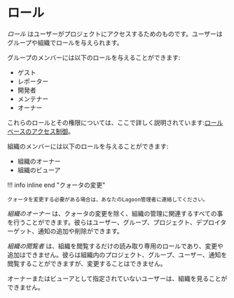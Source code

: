 # ロール

_ロール_ はユーザーがプロジェクトにアクセスするためのものです。ユーザーはグループや組織でロールを与えられます。

グループのメンバーには以下のロールを与えることができます:

- ゲスト
- レポーター
- 開発者
- メンテナー
- オーナー

これらのロールとその権限については、ここで詳しく説明されています:[ロールベースのアクセス制御](../../interacting/rbac.md)。

組織のメンバーには以下のロールを与えることができます:

- 組織のオーナー
- 組織のビューア

!!! info inline end "クォータの変更"

    クォータを変更する必要がある場合は、あなたのLagoon管理者に連絡してください。

_組織のオーナー_ は、クォータの変更を除く、組織の管理に関連するすべての事を行うことができます。彼らはユーザー、グループ、プロジェクト、デプロイターゲット、通知の追加や削除ができます。

_組織の閲覧者_ は、組織を閲覧するだけの読み取り専用のロールであり、変更や追加はできません。彼らは組織内のプロジェクト、グループ、ユーザー、通知を閲覧することができますが、変更することはできません。

オーナーまたはビューアとして指定されていないユーザーは、組織を見ることができません。
